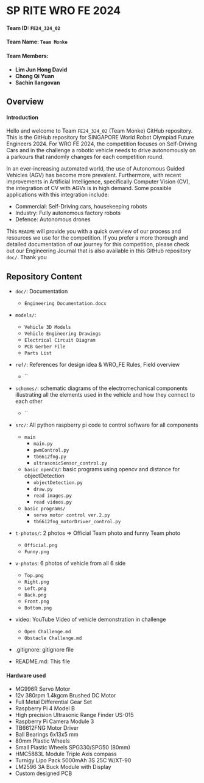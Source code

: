 # SP RITE WRO FE 2024

#### Team ID:			`FE24_324_02`


#### Team Name: 		`Team Monke` 


#### Team Members: 	
- **Lim Jun Hong David**
- **Chong Qi Yuan**
- **Sachin Ilangovan**

## Overview
#### Introduction	
Hello and welcome to Team `FE24_324_02` (Team Monke) GitHub repository. This is the GitHub repository for SINGAPORE World Robot Olympiad Future Engineers 2024. For WRO FE 2024, the competition focuses on Self-Driving Cars and in the challenge a robotic vehicle needs to drive autonomously on a parkours that randomly changes for each competition round.

In an ever-increasing automated world, the use of Autonomous Guided Vehicles (AGV) has become more prevalent. Furthermore, with recent improvements in Artificial Intelligence, specifically Computer Vision (CV), the integration of CV with AGVs is in high demand. Some possible applications with this integration include: 
-	Commercial: Self-Driving cars, housekeeping robots
-	Industry: Fully autonomous factory robots
-	Defence: Autonomous drones

This `README` will provide you with a quick overview of our process and resources we use for the competition. If you prefer a more thorough and detailed documentation of our journey for this competition, please check out our Engineering Journal that is also available in this GitHub repository `doc/`. Thank you


## Repository Content

- `doc/`:  Documentation
  - `Engineering Documentation.docx`

- `models/`:
  - `Vehicle 3D Models`
  - `Vehicle Engineering Drawings`
  - `Electrical Circuit Diagram`
  - `PCB Gerber File`
  - `Parts List`

- `ref/`: References for design idea & WRO_FE Rules, Field overview
  - ``

- `schemes/`: schematic diagrams of the electromechanical components illustrating all the elements used in the vehicle and how they connect to each other
  - ``

- `src/`: All python raspberry pi code to control software for all components
  - `main`
    - `main.py`
    - `pwmControl.py`
    - `tb6612fng.py`
    - `ultrasonicSensor_control.py`
  - `basic openCV/`:  basic programs using opencv and distance for objectDetection
    - `objectDetection.py`
    - `draw.py`
    - `read images.py`
    - `read videos.py`
  - `basic programs/`
    - `servo motor control ver.2.py`
    - `tb6612fng_motorDriver_control.py`

- `t-photos/`: 2 photos => Official Team photo and funny Team photo
  - `Official.png`
  - `Funny.png`

- `v-photos`: 6 photos of vehicle from all 6 side
  - `Top.png`
  - `Right.png`
  - `Left.png`
  - `Back.png`
  - `Front.png`
  - `Bottom.png`

- video: YouTube Video of vehicle demonstration in challenge
  - `Open Challenge.md`
  - `Obstacle Challenge.md`

- .gitignore: gitignore file
- README.md: This file

#### Hardware used

- MG996R Servo Motor
- 12v 380rpm 1.4kgcm Brushed DC Motor
- Full Metal Differential Gear Set
- Raspberry Pi 4 Model B
- High precision Ultrasonic Range Finder US-015
- Raspberry Pi Camera Module 3
- TB6612FNG Motor Driver
- Ball Bearings 6x13x5 mm
- 80mm Plastic Wheels
- Small Plastic Wheels SPG330/SPG50 (80mm)
- HMC5883L Module Triple Axis compass
- Turnigy Lipo Pack 5000mAh 3S 25C W/XT-90
- LM2596 3A Buck Module with Display
- Custom designed PCB
